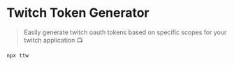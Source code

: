 # Twitch Token Generator

> Easily generate twitch oauth tokens based on specific scopes for your twitch application 📺

```sh
npx ttw
```
